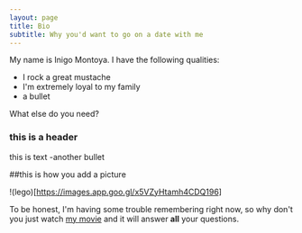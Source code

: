 ```yaml
---
layout: page
title: Bio
subtitle: Why you'd want to go on a date with me
---
```


My name is Inigo Montoya. I have the following qualities:

- I rock a great mustache
- I'm extremely loyal to my family
- a bullet

What else do you need?

### this is a header

this is text
 -another bullet
 
 ##this is how you add a picture
 
 !(lego)[https://images.app.goo.gl/x5VZyHtamh4CDQ196]

To be honest, I'm having some trouble remembering right now, so why don't you just watch [my movie](http://en.wikipedia.org/wiki/The_Princess_Bride_%28film%29) and it will answer **all** your questions.
